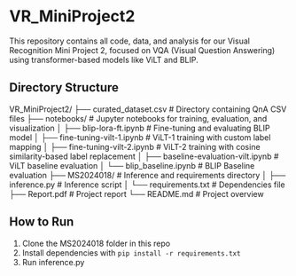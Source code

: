 # VR_MiniProject2
This repository contains all code, data, and analysis for our Visual Recognition Mini Project 2, focused on VQA (Visual Question Answering) using transformer-based models like ViLT and BLIP.

## Directory Structure
VR_MiniProject2/
├── curated_dataset.csv         # Directory containing QnA CSV files
├── notebooks/                    # Jupyter notebooks for training, evaluation, and visualization
│   ├── blip-lora-ft.ipynb       # Fine-tuning and evaluating BLIP model
│   ├── fine-tuning-vilt-1.ipynb # ViLT-1 training with custom label mapping
│   ├── fine-tuning-vilt-2.ipynb # ViLT-2 training with cosine similarity-based label replacement
│   ├── baseline-evaluation-vilt.ipynb # ViLT baseline evaluation
│   └── blip_baseline.ipynb      # BLIP Baseline evaluation
├── MS2024018/                   # Inference and requirements directory
│   ├── inference.py             # Inference script
│   └── requirements.txt         # Dependencies file
├── Report.pdf                   # Project report
└── README.md                    # Project overview


## How to Run

1. Clone the MS2024018 folder in this repo
2. Install dependencies with `pip install -r requirements.txt`
3. Run inference.py
